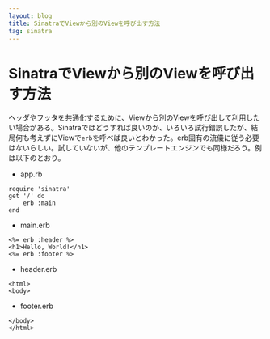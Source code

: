 ```yaml
---
layout: blog
title: SinatraでViewから別のViewを呼び出す方法
tag: sinatra
---
```


# SinatraでViewから別のViewを呼び出す方法

ヘッダやフッタを共通化するために、Viewから別のViewを呼び出して利用したい場合がある。Sinatraではどうすれば良いのか、いろいろ試行錯誤したが、結局何も考えずにViewで`erb`を呼べば良いとわかった。erb固有の流儀に従う必要はないらしい。試していないが、他のテンプレートエンジンでも同様だろう。例は以下のとおり。

- app.rb

~~~~
require 'sinatra'
get '/' do
	erb :main
end
~~~~

- main.erb

~~~~
<%= erb :header %>
<h1>Hello, World!</h1>
<%= erb :footer %>
~~~~

- header.erb

~~~~
<html>
<body>
~~~~

- footer.erb

~~~~
</body>
</html>
~~~~

